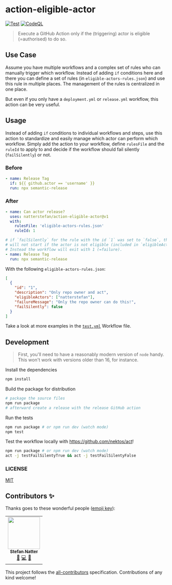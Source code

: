 # action-eligible-actor

[![Test](https://github.com/natterstefan/action-eligible-actor/actions/workflows/test.yml/badge.svg)](https://github.com/natterstefan/action-eligible-actor/actions/workflows/test.yml) [![CodeQL](https://github.com/natterstefan/action-eligible-actor/actions/workflows/codeql-analysis.yml/badge.svg)](https://github.com/natterstefan/action-eligible-actor/actions/workflows/codeql-analysis.yml)

> Execute a GitHub Action only if the (triggering) actor is eligible (=authorised) to do so.

## Use Case

Assume you have multiple workflows and a complex set of rules who can manually
trigger which workflow. Instead of adding `if` conditions here and there you can
define a set of rules (in `eligible-actors-rules.json`) and use this rule in
multiple places. The management of the rules is centralized in one place.

But even if you only have a `deployment.yml` or `release.yml` workflow, this
action can be very useful.

## Usage

Instead of adding `if` conditions to individual workflows and steps, use this
action to standardize and easily manage which actor can perform which workflow.
Simply add the action to your workflow, define `rulesFile` and the `ruleId` to
apply to and decide if the workflow should fail silently (`failSilently`) or
not.

### Before

```yml
- name: Release Tag
  if: ${{ github.actor == 'username' }}
  run: npx semantic-release
```

### After

```yml
- name: Can actor release?
  uses: natterstefan/action-eligible-actor@v1
  with:
    rulesFile: 'eligible-actors-rules.json'
    ruleId: 1

# if `failSilently` for the rule with the id `1` was set to `false`, this step
# will not start if the actor is not eligible (included in `eligibleActors`).
# Instead the workflow will exit with 1 (=failure).
- name: Release Tag
  run: npx semantic-release
```

With the following `eligible-actors-rules.json`:

```json
[
  {
    "id": "1",
    "description": "Only repo owner and act",
    "eligibleActors": ["natterstefan"],
    "failureMessage": "Only the repo owner can do this!",
    "failSilently": false
  }
]
```

Take a look at more examples in the
[`test.yml`](.github/workflows/test.yml#L24) Workflow file.

## Development

> First, you'll need to have a reasonably modern version of `node` handy. This
> won't work with versions older than 16, for instance.

Install the dependencies

```bash
npm install
```

Build the package for distribution

```bash
# package the source files
npm run package
# afterward create a release with the release GitHub action
```

Run the tests

```bash
npm run package # or npm run dev (watch mode)
npm test
```

Test the workflow locally with <https://github.com/nektos/act>!

```bash
npm run package # or npm run dev (watch mode)
act -j testFailSilentyTrue && act -j testFailSilentyFalse
```

### LICENSE

[MIT](LICENSE)

## Contributors ✨

Thanks goes to these wonderful people ([emoji key](https://allcontributors.org/docs/en/emoji-key)):

<!-- ALL-CONTRIBUTORS-LIST:START - Do not remove or modify this section -->
<!-- prettier-ignore-start -->
<!-- markdownlint-disable -->
<table>
  <tr>
    <td align="center"><a href="https://natterstefan.me/"><img src="https://avatars.githubusercontent.com/u/1043668?v=4?s=100" width="100px;" alt=""/><br /><sub><b>Stefan Natter</b></sub></a><br /><a href="#ideas-natterstefan" title="Ideas, Planning, & Feedback">🤔</a> <a href="https://github.com/natterstefan/action-eligible-actor/commits?author=natterstefan" title="Code">💻</a> <a href="https://github.com/natterstefan/action-eligible-actor/commits?author=natterstefan" title="Documentation">📖</a></td>
  </tr>
</table>

<!-- markdownlint-restore -->
<!-- prettier-ignore-end -->

<!-- ALL-CONTRIBUTORS-LIST:END -->

This project follows the [all-contributors](https://github.com/all-contributors/all-contributors) specification. Contributions of any kind welcome!
